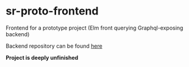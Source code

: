 # sr-proto-frontend
Frontend for a prototype project (Elm front querying Graphql-exposing backend)

Backend repository can be found [here](https://github.com/FrankElvin/sr-proto-backend)

**Project is deeply unfinished**
